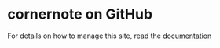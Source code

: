 # cornernote on GitHub

For details on how to manage this site, read the [documentation](http://jekyllrb.com/)
